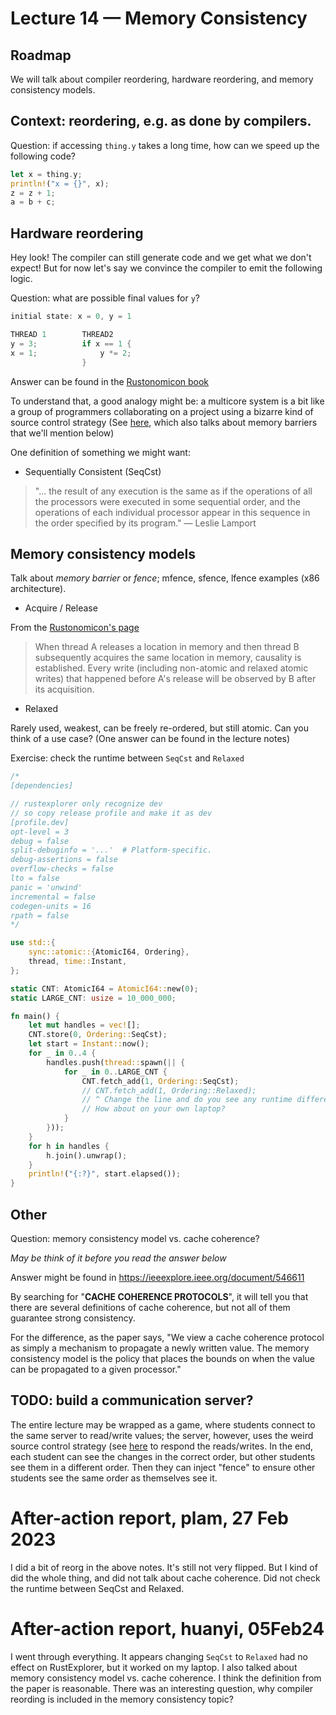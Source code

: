 # Lecture 14 — Memory Consistency

## Roadmap

We will talk about compiler reordering, hardware reordering, and memory
consistency models.

## Context: reordering, e.g. as done by compilers.

Question: if accessing `thing.y` takes a long time, how can we speed up the
following code?

```rust
let x = thing.y;
println!("x = {}", x);
z = z + 1;
a = b + c;
```

## Hardware reordering

Hey look! The compiler can still generate code and we get what we don't expect!
But for now let's say we convince the compiler to emit the following logic.

Question: what are possible final values for `y`?

```rust
initial state: x = 0, y = 1

THREAD 1        THREAD2
y = 3;          if x == 1 {
x = 1;              y *= 2;
                }
```

Answer can be found in the [Rustonomicon
book](https://doc.rust-lang.org/nomicon/atomics.html#hardware-reordering)

To understand that, a good analogy might be: a multicore system is a bit like a
group of programmers collaborating on a project using a bizarre kind of source
control strategy (See
[here](https://preshing.com/20120710/memory-barriers-are-like-source-control-operations/),
which also talks about memory barriers that we'll mention below)

One definition of something we might want:

* Sequentially Consistent (SeqCst)

> "... the result of any execution is the same as if the operations of all the
> processors were executed in some sequential order, and the operations of each
> individual processor appear in this sequence in the order specified by its
> program." — Leslie Lamport

## Memory consistency models

Talk about *memory barrier* or *fence*; mfence, sfence, lfence examples (x86
architecture).

* Acquire / Release

From the [Rustonomicon's
page](https://doc.rust-lang.org/nomicon/atomics.html#acquire-release)

> When thread A releases a location in memory and then thread B subsequently
> acquires the same location in memory, causality is established. Every write
> (including non-atomic and relaxed atomic writes) that happened before A's
> release will be observed by B after its acquisition.

* Relaxed

Rarely used, weakest, can be freely re-ordered, but still atomic. Can you think
of a use case? (One answer can be found in the lecture notes)

Exercise: check the runtime between `SeqCst` and `Relaxed`

```rust
/*
[dependencies]

// rustexplorer only recognize dev
// so copy release profile and make it as dev
[profile.dev]
opt-level = 3
debug = false
split-debuginfo = '...'  # Platform-specific.
debug-assertions = false
overflow-checks = false
lto = false
panic = 'unwind'
incremental = false
codegen-units = 16
rpath = false
*/

use std::{
    sync::atomic::{AtomicI64, Ordering},
    thread, time::Instant,
};

static CNT: AtomicI64 = AtomicI64::new(0);
static LARGE_CNT: usize = 10_000_000;

fn main() {
    let mut handles = vec![];
    CNT.store(0, Ordering::SeqCst);
    let start = Instant::now();
    for _ in 0..4 {
        handles.push(thread::spawn(|| {
            for _ in 0..LARGE_CNT {
                CNT.fetch_add(1, Ordering::SeqCst);
                // CNT.fetch_add(1, Ordering::Relaxed);
                // ^ Change the line and do you see any runtime difference?
                // How about on your own laptop?
            }
        }));
    }
    for h in handles {
        h.join().unwrap();
    }
    println!("{:?}", start.elapsed());
}
```

## Other

Question: memory consistency model vs. cache coherence?

*May be think of it before you read the answer below*

Answer might be found in <https://ieeexplore.ieee.org/document/546611>

By searching for "**CACHE COHERENCE PROTOCOLS**", it will tell you that there
are several definitions of cache coherence, but not all of them guarantee strong
consistency.

For the difference, as the paper says, "We view a cache coherence protocol as
simply a mechanism to propagate a newly written value. The memory consistency
model is the policy that places the bounds on when the value can be propagated
to a given processor."

## TODO: build a communication server?

The entire lecture may be wrapped as a game, where students connect to the same
server to read/write values; the server, however, uses the weird source control
strategy (see
[here](https://preshing.com/20120710/memory-barriers-are-like-source-control-operations/)
to respond the reads/writes. In the end, each student can see the changes in the
correct order, but other students see them in a different order. Then they can
inject "fence" to ensure other students see the same order as themselves see it.

# After-action report, plam, 27 Feb 2023

I did a bit of reorg in the above notes. It's still not very flipped. But I kind
of did the whole thing, and did not talk about cache coherence. Did not check
the runtime between SeqCst and Relaxed.

# After-action report, huanyi, 05Feb24

I went through everything. It appears changing `SeqCst` to `Relaxed` had no
effect on RustExplorer, but it worked on my laptop. I also talked about memory
consistency model vs. cache coherence. I think the definition from the paper is
reasonable. There was an interesting question, why compiler reording is included
in the memory consistency topic?
